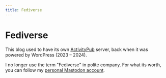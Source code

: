 ```yaml
---
title: Fediverse
---
```


# Fediverse

This blog used to have its own [ActivityPub](https://en.wikipedia.org/wiki/ActivityPub) server, back when it was powered by WordPress (2023 – 2024). 

I no longer use the term "Fediverse" in polite company. For what its worth, you can follow my [personal Mastodon account](https://social.lol/@nsmsn).